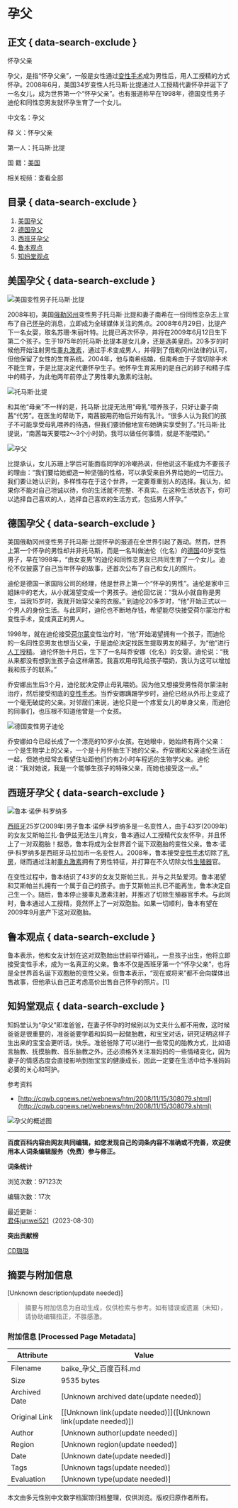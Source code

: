 # 孕父

## 正文 { data-search-exclude }


怀孕父亲

孕父，是指“怀孕父亲”，一般是女性通过[变性手术](https://baike.baidu.com/item/%E5%8F%98%E6%80%A7%E6%89%8B%E6%9C%AF/10957798?fromModule=lemma_inlink)成为男性后，用人工授精的方式怀孕。2008年6月，美国34岁变性人托马斯·比提通过人工授精代妻怀孕并诞下了一名女儿，成为世界第一个“怀孕父亲”。也有报道称早在1998年，德国变性男子迪伦和同性恋男友就怀孕生育了一个女儿。

中文名：孕父

释 义：怀孕父亲

第一人：托马斯·比提

国 籍：[美国](https://baike.baidu.com/item/%E7%BE%8E%E5%9B%BD/125486?fromModule=lemma_inlink)

相关视频：查看全部

## 目录 { data-search-exclude }

1. [美国孕父](#1)
2. [德国孕父](#2)
3. [西班牙孕父](#3)
4. [鲁本观点](#4)
5. [知妈堂观点](#5)

## 美国孕父 { data-search-exclude }

![美国变性男子托马斯·比提](https://bkimg.cdn.bcebos.com/pic/0b14ad19235ba87c42a9ad7e?x-bce-process=image/format,f_auto/resize,m_lfit,limit_1,h_330)

2008年初，美国[俄勒冈州](https://baike.baidu.com/item/%E4%BF%84%E5%8B%92%E5%86%88%E5%B7%9E/0?fromModule=lemma_inlink)变性男子托马斯·比提和妻子南希在一份同性恋杂志上宣布了自己[怀孕](https://baike.baidu.com/item/%E6%80%80%E5%AD%95/0?fromModule=lemma_inlink)的消息，立即成为全球媒体关注的焦点。2008年6月29日，比提产下一名女婴，取名苏珊·朱丽叶特。比提已再次怀孕，并将在2009年6月12日生下第二个孩子。生于1975年的托马斯·比提本是女儿身，还是选美皇后。20多岁的时候他开始注射男性[睾丸激素](https://baike.baidu.com/item/%E7%9D%BE%E4%B8%B8%E6%BF%80%E7%B4%A0/0?fromModule=lemma_inlink)，通过手术变成男人，并得到了俄勒冈州法律的认可，但他保留了女性的生育系统。2004年，他与南希结婚，但南希由于子宫切除手术不能生育，于是比提决定代妻怀孕生子。他怀孕生育采用的是自己的卵子和精子库中的精子，为此他两年前停止了男性睾丸激素的注射。

![托马斯·比提](https://bkimg.cdn.bcebos.com/pic/3792cb3991c125ca3b87ce5f?x-bce-process=image/format,f_auto/resize,m_lfit,limit_1,h_730)

和其他“母亲”不一样的是，托马斯·比提无法用“母乳”喂养孩子，只好让妻子南茜“代劳”。在医生的帮助下，南茜服用药物后开始有乳汁。“很多人认为我们的孩子不可能享受母乳喂养的待遇，但我们要骄傲地宣布她确实享受到了。”托马斯·比提说，“南茜每天要喂2～3个小时奶。我可以做任何事情，就是不能喂奶。”

![孕父](https://bkimg.cdn.bcebos.com/pic/71cf3bc79f3df8dc4e22993fcd11728b47102804?x-bce-process=image/format,f_auto/resize,m_lfit,limit_1,h_293)

比提承认，女儿苏珊上学后可能面临同学的冷嘲热讽，但他说这不能成为不要孩子的理由：“我们要给她塑造一种坚强的性格，可以承受来自外界给她的一切压力。我们要让她认识到，多样性存在于这个世界，一定要尊重别人的选择。我认为，如果你不能对自己坦诚以待，你的生活就不完整、不真实。在这种生活状态下，你可以选择自己喜欢的人，选择自己喜欢的生活方式，包括男人怀孕。”

## 德国孕父 { data-search-exclude }

美国俄勒冈州变性男子托马斯·比提怀孕的报道在全世界引起了轰动。然而，世界上第一个怀孕的男性却并非托马斯，而是一名叫做迪伦（化名）的[德国](https://baike.baidu.com/item/%E5%BE%B7%E5%9B%BD/0?fromModule=lemma_inlink)40岁变性男子，早在1998年，“由女变男”的迪伦和同性恋男友已共同生育了一个女儿。迪伦不仅披露了自己当年怀孕的故事，还首次公布了自己和女儿的照片。

迪伦是德国一家国际公司的经理，他是世界上第一个“怀孕的男性”。迪伦是家中三姐妹中的老大，从小就渴望变成一个男孩子。迪伦回忆说：“我从小就自称是男生，当我15岁时，我就开始穿父亲的衣服。” 到迪伦20多岁时，“他”开始正式以一个男人的身份生活。与此同时，迪伦也不断地存钱，希望能尽快接受荷尔蒙治疗和变性手术，变成真正的男人。

1998年，就在迪伦接受[荷尔蒙](https://baike.baidu.com/item/%E8%8D%B7%E5%B0%94%E8%92%99/0?fromModule=lemma_inlink)变性治疗时，“他”开始渴望拥有一个孩子，而迪伦的一名同性恋男友也想当父亲，于是迪伦决定找医生提取男友的精子，为“他”进行[人工授精](https://baike.baidu.com/item/%E4%BA%BA%E5%B7%A5%E6%8E%88%E7%B2%BE/0?fromModule=lemma_inlink)。 迪伦怀胎十月后，生下了一名叫乔安娜（化名）的女婴。迪伦说：“我从来都没有想到生孩子会这样痛苦。我喜欢用母乳给孩子喂奶，我认为这可以增加我和孩子的联系。”

乔安娜出生后3个月，迪伦就决定停止母乳喂奶。因为他又想接受男性荷尔蒙注射治疗，然后接受彻底的[变性手术](https://baike.baidu.com/item/%E5%8F%98%E6%80%A7%E6%89%8B%E6%9C%AF/10957798?fromModule=lemma_inlink)。当乔安娜蹒跚学步时，迪伦已经从外形上变成了一个毫无破绽的父亲。对邻居们来说，迪伦只是一个疼爱女儿的单身父亲，而迪伦的同事们，也压根不知道他曾是一个女孩。

![德国变性男子迪伦](https://bkimg.cdn.bcebos.com/pic/3c6d55fbb2fb43166d22956f64f3512309f7905275d4?x-bce-process=image/format,f_auto/resize,m_lfit,limit_1,h_531)

乔安娜如今已经长成了一个漂亮的10岁小女孩。在她眼中，她始终有两个父亲：一个是生物学上的父亲，一个是十月怀胎生下她的父亲。乔安娜和父亲迪伦生活在一起，但她也经常去看望住址距他们约有2小时车程远的生物学父亲。迪伦说：“我对她说，我是一个能够生孩子的特殊父亲，而她也接受这一点。”

## 西班牙孕父 { data-search-exclude }

![鲁本·诺伊·科罗纳多](https://bkimg.cdn.bcebos.com/pic/95afee1f588332cce1fe0b40?x-bce-process=image/format,f_auto/resize,m_lfit,limit_1,h_613)

[西班牙](https://baike.baidu.com/item/%E8%A5%BF%E7%8F%AD%E7%89%99/0?fromModule=lemma_inlink)25岁(2009年)男子鲁本·诺伊·科罗纳多是一名变性人，由于43岁(2009年)的女友艾斯帕兰扎·鲁伊兹无法生儿育女，鲁本通过人工授精代女友怀孕，并且怀上了一对双胞胎！据悉，鲁本将成为全世界首个诞下双胞胎的变性父亲。鲁本·诺伊·科罗纳多是西班牙马拉加市一名变性人。2008年，鲁本接受[变性手术](https://baike.baidu.com/item/%E5%8F%98%E6%80%A7%E6%89%8B%E6%9C%AF/10957798?fromModule=lemma_inlink)切除了[乳房](https://baike.baidu.com/item/%E4%B9%B3%E6%88%BF/0?fromModule=lemma_inlink)，继而通过注射[睾丸激素](https://baike.baidu.com/item/%E7%9D%BE%E4%B8%B8%E6%BF%80%E7%B4%A0/3142862?fromModule=lemma_inlink)拥有了男性特征，并打算在不久切除女性[生殖器](https://baike.baidu.com/item/%E7%94%9F%E6%AE%96%E5%99%A8/0?fromModule=lemma_inlink)官。

在变性过程中，鲁本结识了43岁的女友艾斯帕兰扎，并与之共坠爱河。鲁本渴望和艾斯帕兰扎拥有一个属于自己的孩子。由于艾斯帕兰扎已不能再生，鲁本决定自己生一个。随后，鲁本停止接睾丸激素注射，并推迟了切除生殖器官手术。与此同时，鲁本通过人工授精，竟然怀上了一对双胞胎。如果一切顺利，鲁本有望在2009年9月底产下这对双胞胎。

## 鲁本观点 { data-search-exclude }

鲁本表示，他和女友计划在这对双胞胎出世前举行婚礼，一旦孩子出生，他将立即接受变性手术，成为一名真正的父亲。鲁本不仅是西班牙第一个“怀孕父亲”，也将是全世界首名诞下双胞胎的变性父亲。但鲁本表示，“现在或将来”都不会向媒体出售故事，但他承认自己正考虑高价出售自己怀孕的照片。[1]

## 知妈堂观点 { data-search-exclude }

知妈堂认为“孕父”即准爸爸，在妻子怀孕的时候别以为丈夫什么都不用做，这时候爸爸是很重要的，准爸爸要学着和妈妈一起做胎教，和宝宝对话，研究证明这样子生出来的宝宝会更听话，快乐。准爸爸除了可以进行一些常见的胎教方式，比如语言胎教、抚摸胎教、音乐胎教之外，还必须格外关注准妈妈的一些情绪变化，因为妻子的情感态度会直接影响到胎宝宝的健康成长，因此一定要在生活中给予准妈妈必要的关心和呵护。

参考资料

- [http://cqwb.cqnews.net/webnews/htm/2008/11/15/308079.shtml](http://cqwb.cqnews.net/webnews/htm/2008/11/15/308079.shtml)

![孕父的概述图](https://bkimg.cdn.bcebos.com/pic/2f9cbdcca330082e00e9280d?x-bce-process=image/format,f_auto/quality,Q_70/resize,m_lfit,limit_1,w_536)

---

**百度百科内容由网友共同编辑，如您发现自己的词条内容不准确或不完善，欢迎使用本人词条编辑服务（免费）参与修正。** 

**词条统计**

浏览次数：97123次

编辑次数：17次

最近更新：  
[君伟junwei521](https://usercenter/userpage?uk=_ojtsmImSQy1Ym4EMaR-uw&from=lemma "查看此用户资料")（2023-08-30）

**突出贡献榜**

[CD璐璐](https://usercenter/userpage?uk=tCWdSTerCrSGON9fsMpO1g&from=lemma "查看此用户资料")
<!-- tcd_original_link https://baike.baidu.com/item/%E5%AD%95%E7%88%B6/3151183 -->


## 摘要与附加信息

<!-- tcd_abstract -->
[Unknown description(update needed)]
<!-- tcd_abstract_end -->

> 摘要与附加信息为自动生成，仅供检索与参考。如有错误或遗漏（未知），请协助编辑指正，不胜感激。

### 附加信息 [Processed Page Metadata]

| Attribute       | Value                                  |
|-----------------|----------------------------------------|
| Filename        | baike_孕父_百度百科.md                             |
| Size            | 9535 bytes                           |
| Archived Date   | [Unknown archived date(update needed)]                             |
| Original Link   | [[Unknown link(update needed)]]([Unknown link(update needed)])                       |
| Author          | [Unknown author(update needed)]                               |
| Region          | [Unknown region(update needed)]                               |
| Date            | [Unknown date(update needed)]                                 |
| Tags            | [Unknown tags(update needed)]                                 |
| Evaluation            | [Unknown type(update needed)]                                 |
<!-- tcd_table_end -->

本文由多元性别中文数字档案馆归档整理，仅供浏览。版权归原作者所有。
